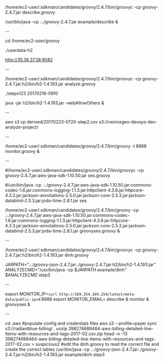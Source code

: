/home/ec2-user/.sdkman/candidates/groovy/2.4.7/bin/groovyc -cp groovy-2.4.7.jar describe.groovy

/usr/bin/java -cp .:./groovy-2.4.7.jar example/describe &

--

cd /home/ec2-user/groovy

./userdata-h2

http://35.36.37.38:8082

--

/home/ec2-user/.sdkman/candidates/groovy/2.4.7/bin/groovyc -cp groovy-2.4.7.jar:h2/bin/h2-1.4.193.jar analyze.groovy

./steps123 20170216-0910

java -jar h2/bin/h2-1.4.193.jar -webAllowOthers &

--

aws s3 cp derived/20170223-0720-step2.csv s3://venicegeo-devops-dev-analyze-project/

--

/home/ec2-user/.sdkman/candidates/groovy/2.4.7/bin/groovy -l 8888 monitor.groovy &

--

#/home/ec2-user/.sdkman/candidates/groovy/2.4.7/bin/groovyc -cp groovy-2.4.7.jar:aws-java-sdk-1.10.50.jar ses.groovy

#/usr/bin/java -cp .:./groovy-2.4.7.jar:aws-java-sdk-1.10.50.jar:commons-codec-1.6.jar:commons-logging-1.1.3.jar:httpclient-4.3.6.jar:httpcore-4.3.3.jar:jackson-annotations-2.5.0.jar:jackson-core-2.5.3.jar:jackson-databind-2.5.3.jar:joda-time-2.8.1.jar ses

/home/ec2-user/.sdkman/candidates/groovy/2.4.7/bin/groovy -cp .:./groovy-2.4.7.jar:aws-java-sdk-1.10.50.jar:commons-codec-1.6.jar:commons-logging-1.1.3.jar:httpclient-4.3.6.jar:httpcore-4.3.3.jar:jackson-annotations-2.5.0.jar:jackson-core-2.5.3.jar:jackson-databind-2.5.3.jar:joda-time-2.8.1.jar groovyses.groovy &

--

/home/ec2-user/.sdkman/candidates/groovy/2.4.7/bin/groovyc -cp groovy-2.4.7.jar:h2/bin/h2-1.4.193.jar dinh.groovy

JARPATH=".:./groovy-json-2.4.7.jar:./groovy-2.4.7.jar:h2/bin/h2-1.4.193.jar"
ANALYZECMD="/usr/bin/java -cp $JARPATH example/dinh"
$ANALYZECMD step3

--

export MONITOR_IP=`curl http://169.254.169.254/latest/meta-data/public-ipv4`:8888
export MONITOR_EMAIL=
describe &
monitor &
groovyses &

--

cd .aws
#populate config and credentials files
aws s3 --profile=payer sync s3://radiantblue-billing/ .
unzip 398274688464-aws-billing-detailed-line-items-with-resources-and-tags-2017-02.csv.zip
head -n -13 398274688464-aws-billing-detailed-line-items-with-resources-and-tags-2017-02.csv > suspicious2
#edit the dinh.groovy to read the correct file and create the correct tables
/usr/bin/java -cp .:./groovy-json-2.4.7.jar:./groovy-2.4.7.jar:h2/bin/h2-1.4.193.jar example/dinh step3
